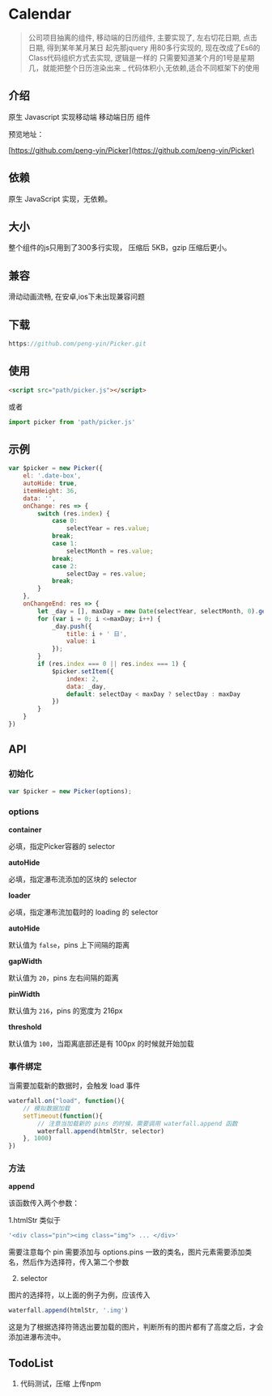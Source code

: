 # Calendar

>公司项目抽离的组件, 移动端的日历组件, 主要实现了, 左右切花日期, 点击日期, 得到某年某月某日
起先那jquery 用80多行实现的, 现在改成了Es6的Class代码组织方式去实现, 逻辑是一样的 只需要知道某个月的1号是星期几，就能把整个日历渲染出来 _ 代码体积小,无依赖,适合不同框架下的使用

## 介绍

原生 Javascript 实现移动端 移动端日历 组件

预览地址：

[https://github.com/peng-yin/Picker](https://github.com/peng-yin/Picker)

## 依赖

原生 JavaScript 实现，无依赖。

## 大小

整个组件的js只用到了300多行实现， 压缩后 5KB，gzip 压缩后更小。

## 兼容

滑动动画流畅, 在安卓,ios下未出现兼容问题

## 下载

```js
https://github.com/peng-yin/Picker.git
```

## 使用

```html
<script src="path/picker.js"></script>
```

或者

```js
import picker from 'path/picker.js'
```

## 示例

```js
var $picker = new Picker({
    el: '.date-box',
    autoHide: true,
    itemHeight: 36,
    data: '',
    onChange: res => {
        switch (res.index) {
            case 0:
                selectYear = res.value;
            break;
            case 1:
                selectMonth = res.value;
            break;
            case 2:
                selectDay = res.value;
            break;
        }
    },
    onChangeEnd: res => {
        let _day = [], maxDay = new Date(selectYear, selectMonth, 0).getDate();
        for (var i = 0; i <=maxDay; i++) {
            _day.push({
                title: i + ' 日',
                value: i
            });
        }
        if (res.index === 0 || res.index === 1) {
            $picker.setItem({
                index: 2,
                data: _day,
                default: selectDay < maxDay ? selectDay : maxDay
            })
        }
    }
})
```

## API

### 初始化

```js
var $picker = new Picker(options);
```

### options

**container**

必填，指定Picker容器的 selector

**autoHide**

必填，指定瀑布流添加的区块的 selector

**loader**

必填，指定瀑布流加载时的 loading 的 selector

**autoHide**

默认值为 `false`，pins 上下间隔的距离

**gapWidth**

默认值为 `20`，pins 左右间隔的距离

**pinWidth**

默认值为 `216`，pins 的宽度为 216px

**threshold**

默认值为 `100`，当距离底部还是有 100px 的时候就开始加载

### 事件绑定

当需要加载新的数据时，会触发 load 事件

```js
waterfall.on("load", function(){
    // 模拟数据加载
    setTimeout(function(){
        // 注意当加载新的 pins 的时候，需要调用 waterfall.append 函数
        waterfall.append(htmlStr, selector)
    }, 1000)
})
```

### 方法

**append**

该函数传入两个参数：

1.htmlStr 类似于

```js
'<div class="pin"><img class="img"> ... </div>'
```

需要注意每个 pin 需要添加与 options.pins 一致的类名，图片元素需要添加类名，然后作为选择符，传入第二个参数

2. selector

图片的选择符，以上面的例子为例，应该传入

```js
waterfall.append(htmlStr, '.img')
```

这是为了根据选择符筛选出要加载的图片，判断所有的图片都有了高度之后，才会添加进瀑布流中。


## TodoList
1. 代码测试，压缩 上传npm
